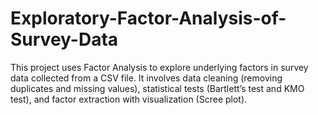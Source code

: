 # Exploratory-Factor-Analysis-of-Survey-Data
This project uses Factor Analysis to explore underlying factors in survey data collected from a CSV file. It involves data cleaning (removing duplicates and missing values), statistical tests (Bartlett’s test and KMO test), and factor extraction with visualization (Scree plot).
